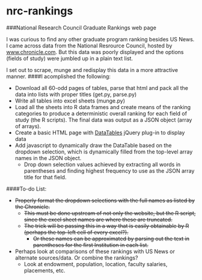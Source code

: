 # nrc-rankings
###National Research Council Graduate Rankings web page

I was curious to find any other graduate program ranking besides US News. I came across data from the National Resrource Council, hosted by www.chronicle.com. But this data was poorly displayed and the options (fields of study) were jumbled up in a plain text list.

I set out to scrape, munge and redisplay this data in a more attractive manner.
####I acomplished the following:
* Download all 60-odd pages of tables, parse that html and pack all the data into lists with proper titles (get.py, parse.py)
* Write all tables into excel sheets (munge.py)
* Load all the sheets into R data frames and create means of the ranking categories to produce a deterministic overall ranking for each field of study (the R scripts). The final data was output as a JSON object (array of arrays).
* Create a basic HTML page with [DataTables](https://datatables.net/) jQuery plug-in to display data
* Add javascript to dynamically draw the DataTable based on the dropdown selection, which is dynamically filled from the top-level array names in the JSON object.
  * Drop down selection values achieved by extracting all words in parentheses and finding highest frequency to use as the JSON array title for that field. 

####To-do List:
- ~~Properly format the dropdown selections with the full names as listed by the Chronicle.~~
  - ~~This must be done upstream of not only the website, but the R script, since the excel sheet names are where these are truncated.~~
  - ~~The trick will be passing this in a way that is easily obtainable by R (perhaps the top-left cell of every excel?).~~
    - ~~Or these names can be approximated by parsing out the text in parentheses for the first Institution in each list.~~
- Perhaps look at comparisons of these rankings with US News or alternate sources/data. Or combine the rankings?
  - Look at endowment, population, location, faculty salaries, placements, etc.
